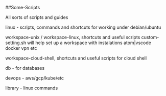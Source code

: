 ##Some-Scripts

All sorts of scripts and guides

linux - scripts,
commands and shortcuts for working under debian/ubuntu

workspace-unix / workspace-linux, shortcuts and useful scripts
custom-setting.sh will help set up a workspace with instalations atom|vscode docker vpn etc

workspace-cloud-shell, shortcuts and useful scripts for cloud shell

db - for databases

devops - aws/gcp/kube/etc

library - linux commands
